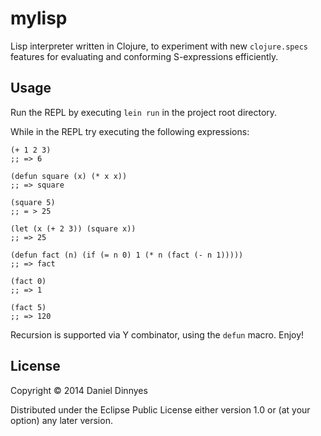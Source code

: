 # mylisp

Lisp interpreter written in Clojure, to experiment with new `clojure.specs` features for evaluating and conforming S-expressions efficiently.

## Usage

Run the REPL by executing `lein run` in the project root directory.

While in the REPL try executing the following expressions:

    (+ 1 2 3)
    ;; => 6

    (defun square (x) (* x x))
    ;; => square

    (square 5)
    ;; = > 25

    (let (x (+ 2 3)) (square x))
    ;; => 25

    (defun fact (n) (if (= n 0) 1 (* n (fact (- n 1)))))
	;; => fact

    (fact 0)
	;; => 1

    (fact 5)
	;; => 120

Recursion is supported via Y combinator, using the `defun` macro. Enjoy!

## License

Copyright © 2014 Daniel Dinnyes

Distributed under the Eclipse Public License either version 1.0 or (at
your option) any later version.
